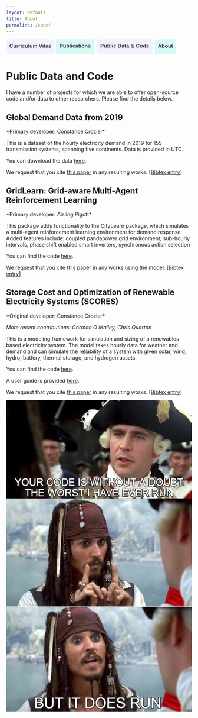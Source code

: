 ```yaml
---
layout: default
title: About
permalink: /code/
---
```

<a href="https://constancecrozier.github.io/cv/"><img src="/images/cv_button.png" alt="drawing" height="40"/></a><a href="https://constancecrozier.github.io/pubs/"><img src="/images/pub_button.png" alt="drawing" height="40"/></a><a href="https://constancecrozier.github.io/code/"><img src="/images/code_button.png" alt="drawing" height="40"/></a><a href="https://constancecrozier.github.io/about/"><img src="/images/about_button.png" alt="drawing" height="40"/></a>
# Public Data and Code
I have a  number of projects for which we are able to offer open-source code and/or data to other researchers. Please find the details below.

<h2>Global Demand Data from 2019</h2>
*Primary developer: Constance Crozier*

This is a dataset of the hourly electricity demand in 2019 for 155 transmission systems, spanning five continents. Data is provided in UTC.

You can download the data <a href="/files/demand2019.csv" download="demand2019">here</a>.

We request that you cite [this paper](/files/Interconnection.pdf) in any resulting works. [[Bibtex entry](/files/interconnection.bib)]
 
<h2>GridLearn: Grid-aware Multi-Agent Reinforcement Learning</h2>
*Primary developer: Aisling Pigott*

This package adds functionality to the CityLearn package, which simulates a multi-agent reinforcement learning environment for demand response. Added features include: coupled pandapower grid environment, sub-hourly intervals, phase shift enabled smart inverters, synchronous action selection

You can find the code [here](https://github.com/apigott/CityLearn/releases/tag/gridlearn-v1.0).

We request that you cite [this paper](/files/gridlearn2022.pdf) in any works using the model.  [[Bibtex entry](/files/gridlearn.bib)]

<h2>Storage Cost and Optimization of Renewable Electricity Systems (SCORES)</h2>
*Original developer: Constance Crozier*

*More recent contributions: Cormac O'Malley, Chris Quarton*

This is a modeling framework for simulation and sizing of a renewables based electricity system. The model takes hourly data for weather and demand and can simulate the reliability of a system with given solar, wind, hydro, battery, thermal storage, and hydrogen assets.

You can find the code [here](https://github.com/constancecrozier/SCORES).

A user guide is provided [here](https://github.com/constancecrozier/SCORES/blob/master/SCORES_User_Guide.pdf).

We request that you cite [this paper](/files/scores2022.pdf) in any resulting works. [[Bibtex entry](/files/scores.bib)]

<img src="/images/meme.JPG" alt="drawing" width="600"/>